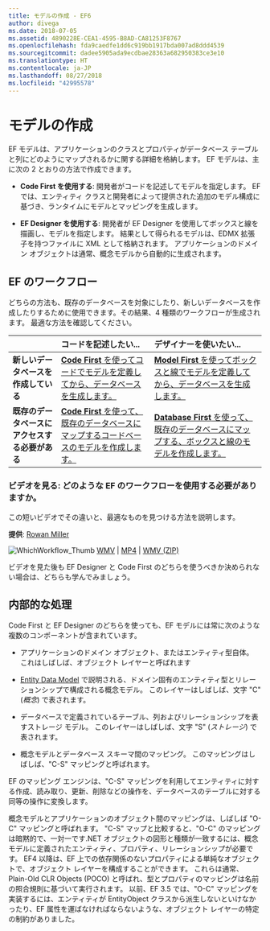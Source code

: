 ```yaml
---
title: モデルの作成 - EF6
author: divega
ms.date: 2018-07-05
ms.assetid: 4890228E-CEA1-4595-B8AD-CA81253F8767
ms.openlocfilehash: fda9caedfe1dd6c919bb1917bda007ad8ddd4539
ms.sourcegitcommit: dadee5905ada9ecdbae28363a682950383ce3e10
ms.translationtype: HT
ms.contentlocale: ja-JP
ms.lasthandoff: 08/27/2018
ms.locfileid: "42995578"
---
```

# <a name="creating-a-model"></a>モデルの作成

EF モデルは、アプリケーションのクラスとプロパティがデータベース テーブルと列にどのようにマップされるかに関する詳細を格納します。 EF モデルは、主に次の 2 とおりの方法で作成できます。

- **Code First を使用する**: 開発者がコードを記述してモデルを指定します。 EF では、エンティティ クラスと開発者によって提供された追加のモデル構成に基づき、ランタイムにモデルとマッピングを生成します。

- **EF Designer を使用する**: 開発者が EF Designer を使用してボックスと線を描画し、モデルを指定します。 結果として得られるモデルは、EDMX 拡張子を持つファイルに XML として格納されます。 アプリケーションのドメイン オブジェクトは通常、概念モデルから自動的に生成されます。

## <a name="ef-workflows"></a>EF のワークフロー

どちらの方法も、既存のデータベースを対象にしたり、新しいデータベースを作成したりするために使用できます。その結果、4 種類のワークフローが生成されます。
最適な方法を確認してください。  

|                                           | コードを記述したい...                                                                                                                   | デザイナーを使いたい...                                                                                                                        |
|:------------------------------------------|:-----------------------------------------------------------------------------------------------------------------------------------------------|:---------------------------------------------------------------------------------------------------------------------------------------------------|
| **新しいデータベースを作成している**          | [**Code First** を使ってコードでモデルを定義してから、データベースを生成します。](~/ef6/modeling/code-first/workflows/new-database.md)           | [**Model First** を使ってボックスと線でモデルを定義してから、データベースを生成します。](~/ef6/modeling/designer/workflows/model-first.md)   |
| **既存のデータベースにアクセスする必要がある** | [**Code First** を使って、既存のデータベースにマップするコードベースのモデルを作成します。](~/ef6/modeling/code-first/workflows/existing-database.md) | [**Database First** を使って、既存のデータベースにマップする、ボックスと線のモデルを作成します。](~/ef6/modeling/designer/workflows/database-first.md) |

### <a name="watch-the-video-what-ef-workflow-should-i-use"></a>ビデオを見る: どのような EF のワークフローを使用する必要がありますか。

この短いビデオでその違いと、最適なものを見つける方法を説明します。

**提供**: [Rowan Miller](http://romiller.com/)

![WhichWorkflow_Thumb](../media/whichworkflow-thumb.png) [WMV](http://download.microsoft.com/download/8/F/8/8F81F4CD-3678-4229-8D79-0C63FFA3C595/HDI_ITPro_Technet_winvideo_ChoseYourWorkflow.wmv) | [MP4](http://download.microsoft.com/download/8/F/8/8F81F4CD-3678-4229-8D79-0C63FFA3C595/HDI_ITPro_Technet_mp4video_ChoseYourWorkflow.m4v) | [WMV (ZIP)](http://download.microsoft.com/download/8/F/8/8F81F4CD-3678-4229-8D79-0C63FFA3C595/HDI_ITPro_Technet_winvideo_ChoseYourWorkflow.zip)

ビデオを見た後も EF Designer と Code First のどちらを使うべきか決められない場合は、どちらも学んでみましょう。

## <a name="a-look-under-the-hood"></a>内部的な処理

Code First と EF Designer のどちらを使っても、EF モデルには常に次のような複数のコンポーネントが含まれています。

- アプリケーションのドメイン オブジェクト、またはエンティティ型自体。 これはしばしば、オブジェクト レイヤーと呼ばれます

- [Entity Data Model](~/ef6/resources/glossary.md#entity-data-model) で説明される、ドメイン固有のエンティティ型とリレーションシップで構成される概念モデル。 このレイヤーはしばしば、文字 "C" (_概念_) で表されます。

- データベースで定義されているテーブル、列およびリレーションシップを表すストレージ モデル。 このレイヤーはしばしば、文字 "S" (_ストレージ_) で表されます。  

- 概念モデルとデータベース スキーマ間のマッピング。 このマッピングはしばしば、"C-S" マッピングと呼ばれます。

EF のマッピング エンジンは、"C-S" マッピングを利用してエンティティに対する作成、読み取り、更新、削除などの操作を、データベースのテーブルに対する同等の操作に変換します。

概念モデルとアプリケーションのオブジェクト間のマッピングは、しばしば "O-C" マッピングと呼ばれます。 "C-S" マップと比較すると、"O-C" のマッピングは暗黙的で、一対一です.NET オブジェクトの図形と種類が一致するには、概念モデルに定義されたエンティティ、プロパティ、リレーションシップが必要です。 EF4 以降は、EF 上での依存関係のないプロパティによる単純なオブジェクトで、オブジェクト レイヤーを構成することができます。 これらは通常、Plain-Old CLR Objects (POCO) と呼ばれ、型とプロパティのマッピングは名前の照合規則に基づいて実行されます。 以前、EF 3.5 では、"O-C" マッピングを実装するには、エンティティが EntityObject クラスから派生しないといけなかったり、EF 属性を運ばなければならないような、オブジェクト レイヤーの特定の制約がありました。
